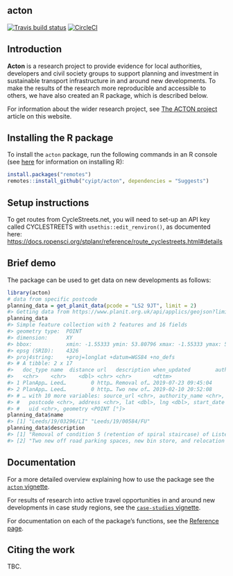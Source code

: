 
<!-- README.md is generated from README.Rmd. Please edit that file -->

## acton

<!-- badges: start -->

[![Travis build
status](https://travis-ci.com/cyipt/acton.svg?branch=master)](https://travis-ci.com/cyipt/acton)
[![CircleCI](https://circleci.com/gh/cyipt/acton.svg?style=svg)](https://circleci.com/gh/cyipt/acton)
<!-- badges: end -->

## Introduction

**Acton** is a research project to provide evidence for local
authorities, developers and civil society groups to support planning and
investment in sustainable transport infrastructure in and around new
developments. To make the results of the research more reproducible and
accessible to others, we have also created an R package, which is
described below.

For information about the wider research project, see [The ACTON
project](https://cyipt.github.io/acton/articles/the-acton-project.html)
article on this website.

## Installing the R package

To install the `acton` package, run the following commands in an R
console (see
[here](https://docs.ropensci.org/stats19/articles/stats19-training-setup.html)
for information on installing R):

``` r
install.packages("remotes")
remotes::install_github("cyipt/acton", dependencies = "Suggests")
```

## Setup instructions

To get routes from CycleStreets.net, you will need to set-up an API key
called CYCLESTREETS with `usethis::edit_renviron()`, as documented here:
<https://docs.ropensci.org/stplanr/reference/route_cyclestreets.html#details>

## Brief demo

The package can be used to get data on new developments as follows:

``` r
library(acton)
# data from specific postcode
planning_data = get_planit_data(pcode = "LS2 9JT", limit = 2)
#> Getting data from https://www.planit.org.uk/api/applics/geojson?limit=2&bbox=&end_date=2020-02-03&start_date=2000-02-01&pg_sz=2&pcode=LS2%209JT
planning_data
#> Simple feature collection with 2 features and 16 fields
#> geometry type:  POINT
#> dimension:      XY
#> bbox:           xmin: -1.55333 ymin: 53.80796 xmax: -1.55333 ymax: 53.80796
#> epsg (SRID):    4326
#> proj4string:    +proj=longlat +datum=WGS84 +no_defs
#> # A tibble: 2 x 17
#>   doc_type name  distance url   description when_updated        authority_id
#>   <chr>    <chr>    <dbl> <chr> <chr>       <dttm>                     <int>
#> 1 PlanApp… Leed…        0 http… Removal of… 2019-07-23 09:45:04          292
#> 2 PlanApp… Leed…        0 http… Two new of… 2019-02-10 20:52:08          292
#> # … with 10 more variables: source_url <chr>, authority_name <chr>, link <chr>,
#> #   postcode <chr>, address <chr>, lat <dbl>, lng <dbl>, start_date <date>,
#> #   uid <chr>, geometry <POINT [°]>
planning_data$name
#> [1] "Leeds/19/03296/LI" "Leeds/19/00584/FU"
planning_data$description
#> [1] "Removal of condition 5 (retention of spiral staircase) of Listed Building Consent 18/03877/LI due to its condition and location"
#> [2] "Two new off road parking spaces, new bin store, and relocation of existing covered cycle store"
```

## Documentation

For a more detailed overview explaining how to use the package see the
[`acton` vignette](https://cyipt.github.io/acton/articles/acton.html).

For results of research into active travel opportunities in and around
new developments in case study regions, see the [`case-studies`
vignette](https://cyipt.github.io/acton/articles/case-studies.html).

For documentation on each of the package’s functions, see the [Reference
page](https://cyipt.github.io/acton/reference/index.html).

## Citing the work

TBC.
